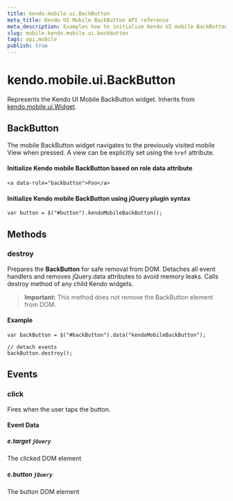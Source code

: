 ```yaml
---
title: kendo.mobile.ui.BackButton
meta_title: Kendo UI Mobile BackButton API reference
meta_description: Examples how to initialize Kendo UI mobile BackButton based on role data attribute and using jQuery plugin syntax.
slug: mobile-kendo.mobile.ui.backbutton
tags: api,mobile
publish: true
---
```


# kendo.mobile.ui.BackButton

Represents the Kendo UI Mobile BackButton widget. Inherits from [kendo.mobile.ui.Widget](/api/framework/mobilewidget).

## BackButton

The mobile BackButton widget navigates to the previously visited mobile View when pressed. A view can be explicitly set using the `href` attribute.

#### Initialize Kendo mobile BackButton based on role data attribute

    <a data-role="backbutton">Foo</a>

#### Initialize Kendo mobile BackButton using jQuery plugin syntax

    var button = $("#button").kendoMobileBackButton();

## Methods

### destroy
Prepares the **BackButton** for safe removal from DOM. Detaches all event handlers and removes jQuery.data attributes to avoid memory leaks. Calls destroy method of any child Kendo widgets.

> **Important:** This method does not remove the BackButton element from DOM.

#### Example

    var backButton = $("#backButton").data("kendoMobileBackButton");

    // detach events
    backButton.destroy();

## Events

### click

Fires when the user taps the button.

#### Event Data

##### e.target `jQuery`

The clicked DOM element

##### e.button `jQuery`

The button DOM element
